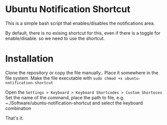 # Ubuntu Notification Shortcut
This is a simple bash script that enables/disables the notifications area.

By default, there is no exising shortcut for this, even if there is a toggle for enable/disable. so we need to use the shortcut.

# Installation
Clone the repository or copy the file manually.. Place it somewhere in the file system.
Make the file executable with
`sudo chmod +x ubuntu-notification-shortcut`

Open the `Settings > Keyboard > Keyboard Shortcodes > Custom Shortoces`
Set the name of the command, place the path to file, e.g. ~./Software/ubuntu-notification-shortcut and select the keyboard combination

That's it.